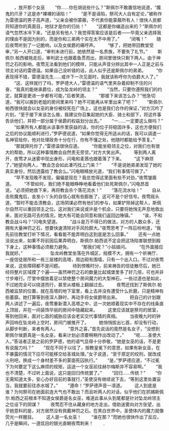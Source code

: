 　　，放开那个女巫
　　“你……你在胡说些什么？”斯佩尔不敢置信地说道，“魔鬼的爪牙？这是赤*裸裸的诬陷！”
　　“是不是诬陷，祭司大人自有定论，”被称作为雷德温的男子高声道，“父亲会被你蒙蔽，不代表你能蒙蔽所有人！很快人民都将知道你的真面目，地狱才是你的归处！”
　　“这都是你编造出来的？”斯佩尔的语气忽然冰冷下来，“还是另有他人？我觉得答案应该是后者——毕竟父亲选择我的理由不是因为别的，而是你和三弟两个实在太不中用了。”
　　“闭嘴！”
　　随后夜莺听到了一记脆响，以及女侯爵的痛哼声。
　　“够了，把她带回教堂受审，”另一人开口道，“审判未进行前，她依然是一名贵族，不要失了礼节。”
　　斯佩尔.帕西被拖走后，审判武士也跟着鱼贯而出，房间里很快只剩下两人。由于神罚之石的影响，夜莺无法看到他们的模样，只能从声音分辨出其中一人正是之前与领主对话的雷德温。如果自己没听错的话，此人似乎还是斯佩尔的弟弟。
　　“你表现得不错，雷德温先生……或许下一次见面时，我就该称呼你为伯爵大人了。”
　　“这、这样就行了吗，罗萨德大人，”雷德温的语气里夹杂着抑制不住的兴奋，“我真的能继承爵位，成为坠龙岭的领主？”
　　“当然，只要你遵照我们的约定，就算是更进一步都有可能，”后者笑道。
　　“那接下来该怎么办？”他急切道，“我可以搬到老姐的房间里来吗？她不可能再从牢里出来了吧？”
　　“斯佩尔.帕西很快就会以女巫的身份被绞死在广场上，这也是我们合作的保证，”对方沉吟了片刻，“至于接下来该怎么做，我建议你召集起她的大臣、骑士和部下，将这件事告诉他们，并把一部分属于侯爵的权益划分出去。”
　　“一……一定要这么做吗？”
　　“如果所有人都能从该事件里获益的话，你的位子将稳固许多，这也方便我们之后的协议能顺利进行，”罗萨德说道，“如果你觉得无所适从的话，我可以调遣一名神官给你，他对处理政务十分在行，你有不懂之处，他随时都能给予答复。”
　　“那就拜托你了，”雷德温很快应道。
　　“你能坐稳领主之位，对我们也有很大的帮助，所以这种事情教会自然责无旁贷。”对方大笑出声。
　　等到两人离开，夜莺才从迷雾中现出身形，闪电和麦茜也跟着落了下来。
　　“这下麻烦了，”她望向两人，“教会怎会如此凑巧找上门来？”
　　“不是说她弟弟发现了她的真实身份，然后透露给了教会么。”闪电眼睛放光道，“我们有事情可做了。”
　　“早不发现晚不发现，偏偏是现在？我总觉得这里面有些不对劲，”夜莺皱眉道。
　　“不管如何，我们绝不能眼睁睁地看着他们处死斯佩尔，”闪电昂首说，“必须把她救下来，再将教会杀个落花流水！”
　　“落花流水咕！”
　　自从击败魔鬼后，金发小丫头的自信心就有些膨胀了，这可不是个好信号。夜莺摇头道，“暂时不能击溃教会，这场阴谋必然有他们的参与，如果铲除掉这帮人，斯佩尔自然可以重回领主之位。这对我们来说或许是个机会，只要将她悄无声息地救出来，面对无路可去的情况，她大有可能会同意和我们返回边陲镇。”
　　“诶，不和教会战斗吗？”闪电失望道。
　　“战斗是万不得已的做法，对方的人数众多，还拥有大量神罚之石，想要快速清除对手风险颇大。”夜莺思考了一阵后吩咐道，“我先前往教堂打听下情况，看看能不能弄明白这到底是怎么回事。”
　　还有一点她没说出来，如果不将前因后果弄明白，斯佩尔.帕西说不定会把这场陷害联想到殿下身上，这种事情必须极力避免。
　　“那我们呢？”小姑娘问。
　　“在外面接应我就好。”
　　……
　　坠龙岭教堂坐落在外城区，规模不大，拥有一个祈祷厅、一座信徒居所和一栋三层楼的高塔，周边砌有围墙，只有一个出入口。不过对夜莺来说，这些障碍都不是问题。
　　待到傍晚时分，前来祷告的信徒散尽后，她已经将整片区域摸了个遍——虽然神罚之石的数量比起城堡里多了好几倍，可也并非寸步难行。厅堂中摆放着足以禁绝整个房间魔力的大型神石，一些过道也是如此，不过她完全可以绕道而行，甚至从楼板上翻越过去。
　　夜莺还找到了斯佩尔.帕西被监禁的位置，就在高塔的地下室里，看上去并没有遭受什么折磨，只是精神有些萎靡。她打算等到夜深人静时，再动手将女侯爵带出来。
　　把自己的计划跟两人讲述了一遍后，夜莺重新潜入高塔之中，这一次她顺着现实中不存在的线条直上顶层，并在一间装饰华丽的房间中隐藏起来。
　　这里应该就是祭司的居室，等到他回来，面对匕首的威胁应该会老实交代事情的真相。
　　当夜晚九时的钟声回响在坠龙岭上空时，房间门被推开了。
　　她悄悄拔出匕首，却没有行动，从脚步判断，来者有两人。
　　“意外之喜，”首先说话的竟然是名女子，“没想到斯佩尔侯爵真是一名女巫，看来计划必须要稍稍作出改动了。”
　　“呃……圣使大人，”答话者正是之前的罗萨德，他的语气显得十分恭敬，“她是女巫的话，不是更有说服力吗？”
　　“现在不同于以往了，按教皇冕下的意思，如果有新女巫，在不暴露的情况下应尽可能移交给圣城处理。”女子说道，“至于原定的绞刑，就改成火刑吧，换成一个身材差不多的蒙面死囚执行。”
　　“是，”罗萨德应道，“不过冕下为何要定下这么麻烦的规矩，运送一个女巫前往赫尔梅斯并不容易啊。”
　　“我也不清楚，不过听上面说，这只是回归传统罢了。”
　　“回归……传统？”
　　“你无需知道太多，安心办好目前的事就行，”圣使没有继续说下去，“等到这里处置妥当，我就要前往赤水城了。”
　　“遵命！”罗萨德声音一凛道。
　　这人到底是谁？为何祭司在她面前连大气也不敢出？而且听两人的对话，似乎他们在抓捕斯佩尔.帕西之前根本不知道女侯爵是名女巫，难道此事从头到尾都是针对坠龙岭领主之位设下的阴谋？
　　夜莺忍不住从藏身的地方走出，借助迷雾向对方张望，出乎她意料的是，对方居然没有佩戴神罚之石。在黑白世界中，圣使体内的魔力就像荧光一样醒目。
　　这人是一名女巫！
　　“谁在那？”而她也很快作出了反应，几乎是瞬间，一道炫目的银光直朝夜莺刺来！
　　.